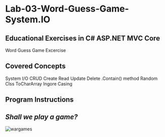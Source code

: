 # Lab-03-Word-Guess-Game-System.IO

## Educational Exercises in C# ASP.NET MVC Core
Word Guess Game Excercise

## Covered Concepts 
System I/O
CRUD
Create
Read
Update
Delete
.Contain() method
Random Clss
ToCharArray
Ingore Casing 

## Program Instructions 
***Shall we play a game?***
---
![wargames](https://user-images.githubusercontent.com/39015829/46924215-1d391a80-cfd7-11e8-8134-c8e7d70961b3.jpg)
